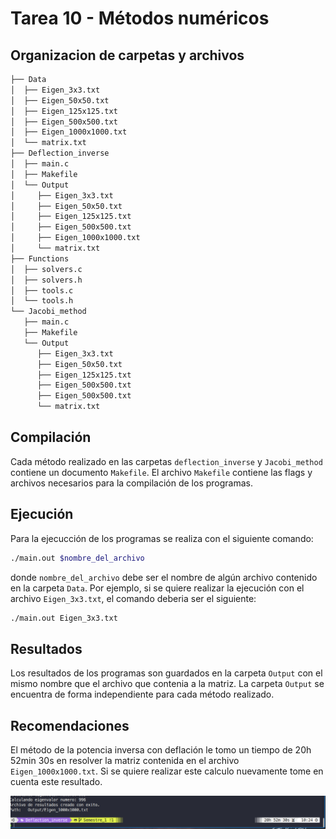 # Tarea 10 - Métodos numéricos

## Organizacion de carpetas y archivos

```bash
├── Data
│  ├── Eigen_3x3.txt
│  ├── Eigen_50x50.txt
│  ├── Eigen_125x125.txt
│  ├── Eigen_500x500.txt
│  ├── Eigen_1000x1000.txt
│  └── matrix.txt
├── Deflection_inverse
│  ├── main.c
│  ├── Makefile
│  └── Output
│     ├── Eigen_3x3.txt
│     ├── Eigen_50x50.txt
│     ├── Eigen_125x125.txt
│     ├── Eigen_500x500.txt
│     ├── Eigen_1000x1000.txt
│     └── matrix.txt
├── Functions
│  ├── solvers.c
│  ├── solvers.h
│  ├── tools.c
│  └── tools.h
└── Jacobi_method
   ├── main.c
   ├── Makefile
   └── Output
      ├── Eigen_3x3.txt
      ├── Eigen_50x50.txt
      ├── Eigen_125x125.txt
      ├── Eigen_500x500.txt
      ├── Eigen_500x500.txt
      └── matrix.txt

```

## Compilación

Cada método realizado en las carpetas `deflection_inverse` y `Jacobi_method` contiene un documento `Makefile`. El archivo `Makefile` contiene las flags y archivos necesarios para la compilación de los programas.

## Ejecución

Para la ejecucción de los programas se realiza con el siguiente comando:

```bash
./main.out $nombre_del_archivo
```

donde `nombre_del_archivo` debe ser el nombre de algún archivo contenido en la carpeta `Data`. Por ejemplo, si se quiere realizar la ejecución con el archivo `Eigen_3x3.txt`, el comando deberia ser el siguiente:

```bash
./main.out Eigen_3x3.txt
```

## Resultados

Los resultados de los programas son guardados en la carpeta `Output` con el mismo nombre que el archivo que contenia a la matriz. La carpeta `Output` se encuentra de forma independiente para cada método realizado.

## Recomendaciones

El método de la potencia inversa con deflación le tomo un tiempo de 20h 52min 30s en resolver la matriz contenida en el archivo `Eigen_1000x1000.txt`. Si se quiere realizar este calculo nuevamente tome en cuenta este resultado.

![imagen](deflection_inverse_1000.png)
